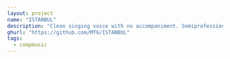 ```yaml
---
layout: project
name: "ISTANBUL"
description: "Clean singing voice with no accompaniment. Semiprofessional singers. Semiprofessional quality. Songs from classical turkish makam in şarkı form. Recorded in studios in Istanbul in June 2014. Annotated on word and phoneme level."
ghurl: "https://github.com/MTG/ISTANBUL"
tags:
  - compmusic
---
```

